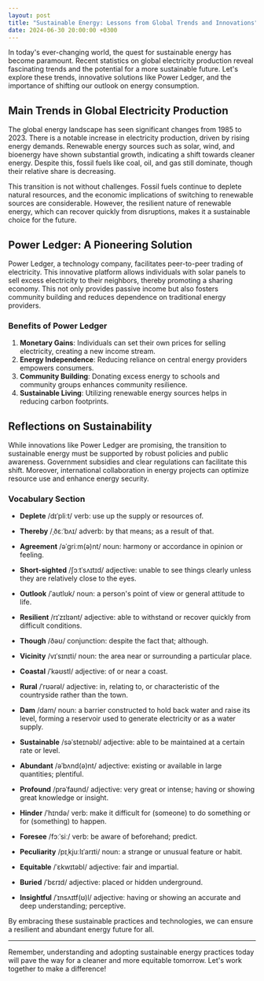 ```yaml
---
layout: post
title: "Sustainable Energy: Lessons from Global Trends and Innovations"
date: 2024-06-30 20:00:00 +0300
---
```


In today's ever-changing world, the quest for sustainable energy has become paramount. Recent statistics on global electricity production reveal fascinating trends and the potential for a more sustainable future. Let's explore these trends, innovative solutions like Power Ledger, and the importance of shifting our outlook on energy consumption.

## Main Trends in Global Electricity Production

The global energy landscape has seen significant changes from 1985 to 2023. There is a notable increase in electricity production, driven by rising energy demands. Renewable energy sources such as solar, wind, and bioenergy have shown substantial growth, indicating a shift towards cleaner energy. Despite this, fossil fuels like coal, oil, and gas still dominate, though their relative share is decreasing.

This transition is not without challenges. Fossil fuels continue to deplete natural resources, and the economic implications of switching to renewable sources are considerable. However, the resilient nature of renewable energy, which can recover quickly from disruptions, makes it a sustainable choice for the future.

## Power Ledger: A Pioneering Solution

Power Ledger, a technology company, facilitates peer-to-peer trading of electricity. This innovative platform allows individuals with solar panels to sell excess electricity to their neighbors, thereby promoting a sharing economy. This not only provides passive income but also fosters community building and reduces dependence on traditional energy providers.

### Benefits of Power Ledger

1. **Monetary Gains**: Individuals can set their own prices for selling electricity, creating a new income stream.
2. **Energy Independence**: Reducing reliance on central energy providers empowers consumers.
3. **Community Building**: Donating excess energy to schools and community groups enhances community resilience.
4. **Sustainable Living**: Utilizing renewable energy sources helps in reducing carbon footprints.

## Reflections on Sustainability

While innovations like Power Ledger are promising, the transition to sustainable energy must be supported by robust policies and public awareness. Government subsidies and clear regulations can facilitate this shift. Moreover, international collaboration in energy projects can optimize resource use and enhance energy security.

### Vocabulary Section

- **Deplete**
  /dɪˈpliːt/
  verb: use up the supply or resources of.

- **Thereby**
  /ˌðɛːˈbʌɪ/
  adverb: by that means; as a result of that.

- **Agreement**
  /əˈɡriːm(ə)nt/
  noun: harmony or accordance in opinion or feeling.

- **Short-sighted**
  /ʃɔːtˈsʌɪtɪd/
  adjective: unable to see things clearly unless they are relatively close to the eyes.

- **Outlook**
  /ˈaʊtlʊk/
  noun: a person's point of view or general attitude to life.

- **Resilient**
  /rɪˈzɪlɪənt/
  adjective: able to withstand or recover quickly from difficult conditions.

- **Though**
  /ðəʊ/
  conjunction: despite the fact that; although.

- **Vicinity**
  /vɪˈsɪnɪti/
  noun: the area near or surrounding a particular place.

- **Coastal**
  /ˈkəʊstl/
  adjective: of or near a coast.

- **Rural**
  /ˈrʊərəl/
  adjective: in, relating to, or characteristic of the countryside rather than the town.

- **Dam**
  /dam/
  noun: a barrier constructed to hold back water and raise its level, forming a reservoir used to generate electricity or as a water supply.

- **Sustainable**
  /səˈsteɪnəbl/
  adjective: able to be maintained at a certain rate or level.

- **Abundant**
  /əˈbʌnd(ə)nt/
  adjective: existing or available in large quantities; plentiful.

- **Profound**
  /prəˈfaʊnd/
  adjective: very great or intense; having or showing great knowledge or insight.

- **Hinder**
  /ˈhɪndə/
  verb: make it difficult for (someone) to do something or for (something) to happen.

- **Foresee**
  /fɔːˈsiː/
  verb: be aware of beforehand; predict.

- **Peculiarity**
  /pɪˌkjuːlɪˈarɪti/
  noun: a strange or unusual feature or habit.

- **Equitable**
  /ˈɛkwɪtəbl/
  adjective: fair and impartial.

- **Buried**
  /ˈbɛrɪd/
  adjective: placed or hidden underground.

- **Insightful**
  /ˈɪnsʌɪtf(ʊ)l/
  adjective: having or showing an accurate and deep understanding; perceptive.

By embracing these sustainable practices and technologies, we can ensure a resilient and abundant energy future for all.

---

Remember, understanding and adopting sustainable energy practices today will pave the way for a cleaner and more equitable tomorrow. Let's work together to make a difference!